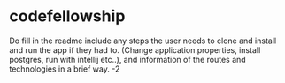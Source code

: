 # codefellowship

Do fill in the readme include any steps the user needs to clone and install and run the app if they had to. (Change application.properties, install postgres, run with intellij etc..), and information of the routes and technologies in a brief way. -2
